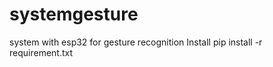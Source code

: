 # systemgesture

system with esp32 for gesture recognition
Install
pip install -r requirement.txt 

